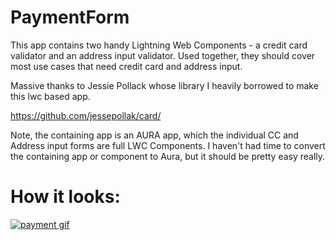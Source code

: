 # PaymentForm

This app contains two handy Lightning Web Components - a credit card validator and an address input validator.
Used together, they should cover most use cases that need credit card and address input.

Massive thanks to Jessie Pollack whose library I heavily borrowed to make this lwc based app.

https://github.com/jessepollak/card/

Note, the containing app is an AURA app, which the individual CC and Address input forms are full LWC Components.
I haven't had time to convert the containing app or component to Aura, but it should be pretty easy really.

# How it looks:
[![payment gif][1]][1]

[1]: https://github.com/rapsacnz/PaymentForm/blob/master/PaymentForm2.gif
[2]: https://media.giphy.com/media/ifMS0C6OgaOOsTm4Wg/giphy.gif


